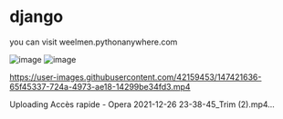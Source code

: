 # django
you can visit weelmen.pythonanywhere.com

![image](https://user-images.githubusercontent.com/42159453/147421557-4e1b350c-a553-4c7a-a53b-615088322a74.png)
![image](https://user-images.githubusercontent.com/42159453/147421567-cb3715c3-067a-4726-9019-8a6282b76c3e.png)




https://user-images.githubusercontent.com/42159453/147421636-65f45337-724a-4973-ae18-14299be34fd3.mp4



Uploading Accès rapide - Opera 2021-12-26 23-38-45_Trim (2).mp4…

